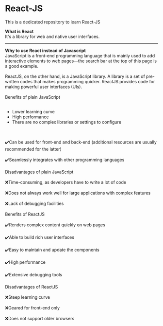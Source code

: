 # React-JS
This is a dedicated repository to learn React-JS

**What is React**
<br>
It's a library for web and native user interfaces.
</br>

***

**Why to use React instead of Javascript**
<br>
JavaScript is a front-end programming language that is mainly used to add interactive elements to web pages—the search bar at the top of this page is a good example.
</br>
<br>
ReactJS, on the other hand, is a JavaScript library.  A library is a set of pre-written codes that makes programming quicker. ReactJS provides code for making powerful user interfaces (UIs).
</br>
<br>
Benefits of plain JavaScript
</br>
<br>
- Lower learning curve
- High performance
- There are no complex libraries or settings to configure
</br>
<br>
✔️Can be used for front-end and back-end (additional resources are usually recommended for the latter)
</br>
<br>
✔️Seamlessly integrates with other programming languages
</br>
<br>
Disadvantages of plain JavaScript
</br>
<br>
❌Time-consuming, as developers have to write a lot of code
</br>
<br>
❌Does not always work well for large applications with complex features
</br>
<br>
❌Lack of debugging facilities
</br>
<br>
Benefits of ReactJS
</br>
<br>
✔️Renders complex content quickly on web pages
</br>
<br>
✔️Able to build rich user interfaces
</br>
<br>
✔️Easy to maintain and update the components
</br>
<br>
✔️High performance
</br>
<br>
✔️Extensive debugging tools
</br>
<br>
Disadvantages of ReactJS
</br>
<br>
❌Steep learning curve
</br>
<br>
❌Geared for front-end only
</br>
<br>
❌Does not support older browsers
</br>
<br>
